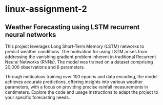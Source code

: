 # linux-assignment-2
## Weather Forecasting using LSTM recurrent neural networks
This project leverages Long Short-Term Memory (LSTM) networks to predict weather conditions. The motivation for using LSTM arises from addressing the vanishing gradient problem inherent in traditional Recurrent Neural Networks (RNNs). The model was trained on a dataset comprising 20,000 observations and 8 parameters.

Through meticulous training over 100 epochs and data encoding, the model achieves accurate predictions, offering insights into various weather parameters, with a focus on providing precise rainfall measurements in centimeters. Explore the code and usage instructions to adapt the project to your specific forecasting needs.
